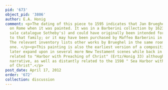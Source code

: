 ```yaml
---
pid: '673'
object_pid: '3806'
author: E.A. Honig
comment: <p>The dating of this piece to 1595 indicates that Jan Brueghel was still
  on Rome when it was painted. It was in a Barberini collection by 1623 (Bedoni 61-63;
  sale catalogue Sotheby's) and could have originally been intended for a patron related
  to that family; or it may have been purchased by Maffeo Barberini in 1620s in Rome.
  The relevant inventory lists other works by Brueghel in the same room with this
  one. </p><p>This painting is also the earliest version of a composition he would
  later expand upon in several more New Testament scenes while back in Antwerp. Closely
  related to "Harbor with Preaching of Christ" (Ertz/Honig 33) although using a different
  narrative, as well as distantly related to the 1598 " Sea Harbor with Preaching
  of Christ".</p>
post_date: April 17, 2012
order: '672'
collection: discussion
---
```

